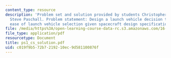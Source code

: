 ```yaml
---
content_type: resource
description: 'Problem set and solution provided by students Christopher Hynes and
  Steve Paschall. Problem statement: Design a launch vehicle decision tool to provide
  ease of launch vehicle selection given spacecraft design specifications.'
file: /media/https%3A/open-learning-course-data-rc.s3.amazonaws.com/16-851-satellite-engineering-fall-2003/c019f9b572b7219210ec9d581100876f_ps1_cs_solution.pdf
file_type: application/pdf
resourcetype: Document
title: ps1_cs_solution.pdf
uid: c019f9b5-72b7-2192-10ec-9d581100876f
---
```

